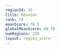 ```yaml
---
regionId: 32
title: Réunion
rank: 74
meanScore: 70.5
globalMeanScore: 68.78
numRegions: 220
layout: region_score
---
```

